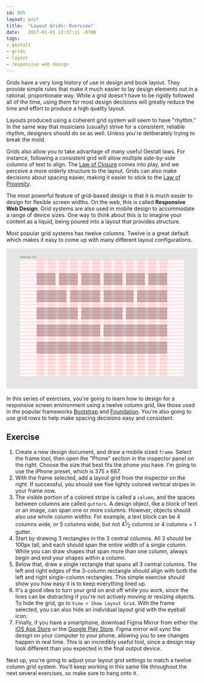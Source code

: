```yaml
---
id: 005
layout: post
title:  "Layout Grids: Overview"
date:   2017-01-01 13:37:11 -0700
tags:
- gestalt
- grids
- layout
- responsive web design
---
```

Grids have a very long history of use in design and book layout. They provide simple rules that make it much easier to lay design elements out in a rational, proportionate way. While a grid doesn't have to be rigidly followed all of the time, using them for most design decisions will greatly reduce the time and effort to produce a high quality layout.

Layouts produced using a coherent grid system will seem to have "rhythm." In the same way that musicians (usually) strive for a consistent, reliable rhythm, designers should do so as well. Unless you're deliberately trying to break the mold.

Grids also allow you to take advantage of many useful Gestalt laws. For instance, following a consistent grid will allow multiple side-by-side columns of text to align. The [Law of Closure](LINKME) comes into play, and we perceive a more orderly structure to the layout. Grids can also make decisions about spacing easier, making it easier to stick to the [Law of Proximity](LINKME).

The most powerful feature of grid-based design is that it is much easier to design for flexible screen widths. On the web, this is called **Responsive Web Design**. Grid systems are also used in mobile design to accommodate a range of device sizes. One way to think about this is to imagine your content as a liquid, being poured into a layout that provides structure.

Most popular grid systems has twelve columns. Twelve is a great default which makes it easy to come up with many different layout configurations.

![Layout configurations with a twelve column grid](/images/layout-grids-overview-01.png)

In this series of exercises, you're going to learn how to design for a responsive screen environment using a twelve column grid, like those used in the popular frameworks [Bootstrap](https://getbootstrap.com/) and [Foundation](https://foundation.zurb.com/). You're also going to use grid rows to help make spacing decisions easy and consistent.

<!--more-->
## Exercise

1. Create a new design document, and draw a mobile sized `frame`. Select the <span data-keyCombo="frame">frame tool</span>, then open the "Phone" section in the inspector panel on the right. Choose the size that best fits the phone you have. I'm going to use the iPhone preset, which is 375 x 667.
2. With the frame selected, add a layout grid from the inspector on the right. If successful, you should see five lightly colored vertical stripes in your frame now.
3. The visible portion of a colored stripe is called a `column`, and the spaces between columns are called `gutters`. A design object, like a block of text or an image, can span one or more columns. However, objects should also use whole column widths. For example, a text block can be 4 columns wide, or 5 columns wide, but not 4<sup>1</sup>&frasl;<sub>2</sub> columns or 4 columns + 1 gutter.
4. Start by drawing 3 rectangles in the 3 central columns. All 3 should be 100px tall, and each should span the entire width of a single column. While you can draw shapes that span more than one column, always begin and end your shapes within a column.
5. Below that, draw a single rectangle that spans all 3 central columns. The left and right edges of the 3-column rectangle should align with both the left and right single-column rectangles. This simple exercise should show you how easy it is to keep everything lined up.
6. It's a good idea to turn your grid on and off while you work, since the lines can be distracting if you're not actively moving or resizing objects. To <span data-keyCombo="show-hide-grid">hide the grid</span>, go to `View > Show Layout Grid`. With the frame selected, you can also hide an individual layout grid with the eyeball icon.
7. Finally, if you have a smartphone, download Figma Mirror from either the [iOS App Store](https://itunes.apple.com/us/app/figma-mirror/id1152747299?mt=8) or the [Google Play Store](https://play.google.com/store/apps/details?id=com.figma.mirror&hl=en). Figma mirror will sync the design on your computer to your phone, allowing you to see changes happen in real time. This is an incredibly useful tool, since a design may look different than you expected in the final output device.

Next up, you're going to adjust your layout grid settings to match a twelve column grid system. You'll keep working in this same file throughout the next several exercises, so make sure to hang onto it.
